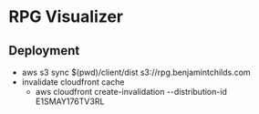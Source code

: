 # RPG Visualizer

## Deployment

- aws s3 sync $(pwd)/client/dist s3://rpg.benjamintchilds.com
- invalidate cloudfront cache
  - aws cloudfront create-invalidation --distribution-id E1SMAY176TV3RL

